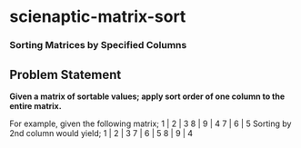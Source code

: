 # scienaptic-matrix-sort
### Sorting Matrices by Specified Columns

## Problem Statement
**Given a matrix of sortable values; apply sort order of one column to the entire matrix.**

For example, given the following matrix;
1 | 2 | 3
8 | 9 | 4
7 | 6 | 5
Sorting by 2nd column would yield;
1 | 2 | 3
7 | 6 | 5
8 | 9 | 4


